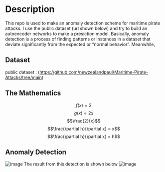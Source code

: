 # Description 
This repo is used to make an anomaly detection scheme for maritime pirate attacks. I use the public dataset (url shown below) and try to build an autoencoder networks to make a presiction model. Basically, anomaly detection is a process of finding patterns or instances in a dataset that deviate significantly from the expected or “normal behavior”. Meanwhile,  
## Dataset
public dataset : (https://github.com/newzealandpaul/Maritime-Pirate-Attacks/tree/main)
## The Mathematics
$$f(x)= 2$$
$$g(x) = 2x$$
$$\frac{2}{x}$$
$$\frac{\partial h}{\partial x} = x$$
$$\frac{\partial h}{\partial x} = h$$
## Anomaly Detection
![image](https://github.com/user-attachments/assets/430a0de9-2734-416a-a83a-6b5d6dc727a4)
The result from this detection is shown below 
![image](https://github.com/user-attachments/assets/ccb6ce4f-6bd0-4de7-87e5-2d4c95eb1169)

<img source = "output.png" width = "8000" height="auto">

